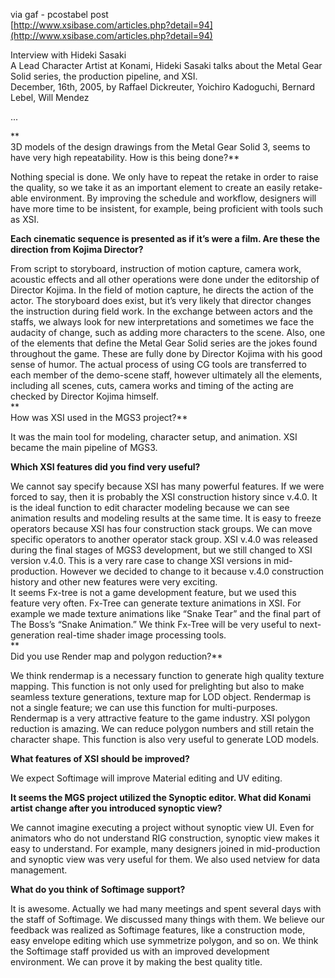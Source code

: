 via gaf - pcostabel post  
[http://www.xsibase.com/articles.php?detail=94](http://www.xsibase.com/articles.php?detail=94)  
  
  
Interview with Hideki Sasaki  
A Lead Character Artist at Konami, Hideki Sasaki talks about the Metal Gear Solid series, the production pipeline, and XSI.  
December, 16th, 2005, by Raffael Dickreuter, Yoichiro Kadoguchi, Bernard Lebel, Will Mendez  
  
...  
  
**  
3D models of the design drawings from the Metal Gear Solid 3, seems to have very high repeatability. How is this being done?**  
  
Nothing special is done. We only have to repeat the retake in order to raise the quality, so we take it as an important element to create an easily retake-able environment. By improving the schedule and workflow, designers will have more time to be insistent, for example, being proficient with tools such as XSI.  
  
**Each cinematic sequence is presented as if it’s were a film. Are these the direction from Kojima Director?**  
  
From script to storyboard, instruction of motion capture, camera work, acoustic effects and all other operations were done under the editorship of Director Kojima. In the field of motion capture, he directs the action of the actor. The storyboard does exist, but it’s very likely that director changes the instruction during field work. In the exchange between actors and the staffs, we always look for new interpretations and sometimes we face the audacity of change, such as adding more characters to the scene. Also, one of the elements that define the Metal Gear Solid series are the jokes found throughout the game. These are fully done by Director Kojima with his good sense of humor. The actual process of using CG tools are transferred to each member of the demo-scene staff, however ultimately all the elements, including all scenes, cuts, camera works and timing of the acting are checked by Director Kojima himself.  
**  
How was XSI used in the MGS3 project?**  
  
It was the main tool for modeling, character setup, and animation. XSI became the main pipeline of MGS3.  
  
**Which XSI features did you find very useful?**  
  
We cannot say specify because XSI has many powerful features. If we were forced to say, then it is probably the XSI construction history since v.4.0. It is the ideal function to edit character modeling because we can see animation results and modeling results at the same time. It is easy to freeze operators because XSI has four construction stack groups. We can move specific operators to another operator stack group. XSI v.4.0 was released during the final stages of MGS3 development, but we still changed to XSI version v.4.0. This is a very rare case to change XSI versions in mid-production. However we decided to change to it because v.4.0 construction history and other new features were very exciting.  
It seems Fx-tree is not a game development feature, but we used this feature very often. Fx-Tree can generate texture animations in XSI. For example we made texture animations like “Snake Tear” and the final part of The Boss’s “Snake Animation.” We think Fx-Tree will be very useful to next-generation real-time shader image processing tools.  
**  
Did you use Render map and polygon reduction?**  
  
We think rendermap is a necessary function to generate high quality texture mapping. This function is not only used for prelighting but also to make seamless texture generations, texture map for LOD object. Rendermap is not a single feature; we can use this function for multi-purposes. Rendermap is a very attractive feature to the game industry. XSI polygon reduction is amazing. We can reduce polygon numbers and still retain the character shape. This function is also very useful to generate LOD models.  
  
**What features of XSI should be improved?**  
  
We expect Softimage will improve Material editing and UV editing.  
  
**It seems the MGS project utilized the Synoptic editor. What did Konami artist change after you introduced synoptic view?**  
  
We cannot imagine executing a project without synoptic view UI. Even for animators who do not understand RIG construction, synoptic view makes it easy to understand. For example, many designers joined in mid-production and synoptic view was very useful for them. We also used netview for data management.  
  
**What do you think of Softimage support?**  
  
It is awesome. Actually we had many meetings and spent several days with the staff of Softimage. We discussed many things with them. We believe our feedback was realized as Softimage features, like a construction mode, easy envelope editing which use symmetrize polygon, and so on. We think the Softimage staff provided us with an improved development environment. We can prove it by making the best quality title.